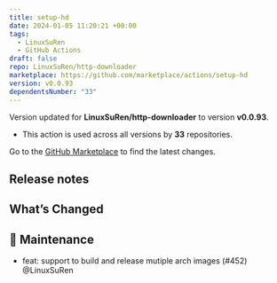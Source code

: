 ```yaml
---
title: setup-hd
date: 2024-01-05 11:20:21 +00:00
tags:
  - LinuxSuRen
  - GitHub Actions
draft: false
repo: LinuxSuRen/http-downloader
marketplace: https://github.com/marketplace/actions/setup-hd
version: v0.0.93
dependentsNumber: "33"
---
```



Version updated for **LinuxSuRen/http-downloader** to version **v0.0.93**.
- This action is used across all versions by **33** repositories.

Go to the [GitHub Marketplace](https://github.com/marketplace/actions/setup-hd) to find the latest changes.

## Release notes

## What’s Changed

## 👻 Maintenance

* feat: support to build and release mutiple arch images (#452) @LinuxSuRen

